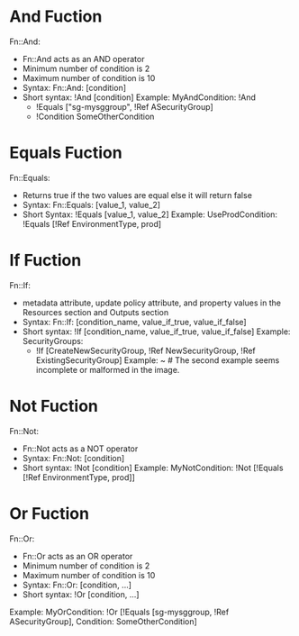 
# And Fuction
Fn::And:
  - Fn::And acts as an AND operator
  - Minimum number of condition is 2
  - Maximum number of condition is 10
  - Syntax: Fn::And: [condition]
  - Short syntax: !And [condition]
  Example:
  MyAndCondition: !And
    - !Equals ["sg-mysggroup", !Ref ASecurityGroup]
    - !Condition SomeOtherCondition

# Equals Fuction
Fn::Equals:
  - Returns true if the two values are equal else it will return false
  - Syntax: Fn::Equals: [value_1, value_2]
  - Short Syntax: !Equals [value_1, value_2]
  Example:
  UseProdCondition:
  !Equals [!Ref EnvironmentType, prod]

# If Fuction
Fn::If:
  - metadata attribute, update policy attribute, and property values in the Resources section and Outputs section
  - Syntax: Fn::If: [condition_name, value_if_true, value_if_false]
  - Short syntax: !If [condition_name, value_if_true, value_if_false]
  Example:
  SecurityGroups:
    - !If [CreateNewSecurityGroup, !Ref NewSecurityGroup, !Ref ExistingSecurityGroup]
  Example: ~ # The second example seems incomplete or malformed in the image.

# Not Fuction
Fn::Not:
  - Fn::Not acts as a NOT operator
  - Syntax: Fn::Not: [condition]
  - Short syntax: !Not [condition]
  Example:
  MyNotCondition:
  !Not [!Equals [!Ref EnvironmentType, prod]]


# Or Fuction
Fn::Or:
  - Fn::Or acts as an OR operator
  - Minimum number of condition is 2
  - Maximum number of condition is 10
  - Syntax: Fn::Or: [condition, ...]
  - Short syntax: !Or [condition, ...]
  
  Example:
  MyOrCondition:
  !Or [!Equals [sg-mysggroup, !Ref ASecurityGroup], Condition: SomeOtherCondition]
